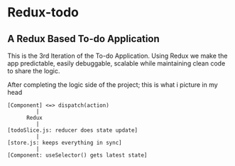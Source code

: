 # Redux-todo
## A Redux Based To-do Application

This is the 3rd Iteration of the To-do Application. Using Redux we make the app predictable, easily debuggable, scalable while maintaining clean code to share the logic.


After completing the logic side of the project; this is what i picture in my head

```
[Component] <=> dispatch(action) 
         |
      Redux
         |
[todoSlice.js: reducer does state update]
         |
[store.js: keeps everything in sync]
         |
[Component: useSelector() gets latest state]
```
